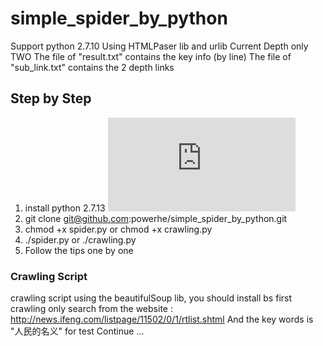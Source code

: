 # simple_spider_by_python
Support python 2.7.10
Using HTMLPaser lib and urlib
Current Depth only TWO
The file of "result.txt" contains the key info (by line)
The file of "sub_link.txt" contains the 2 depth links

## Step by Step
1. install python 2.7.13 ![2.7.13](https://www.python.org/ftp/python/2.7.13/python-2.7.13.amd64.msi)
2. git clone git@github.com:powerhe/simple_spider_by_python.git
3. chmod +x spider.py or chmod +x crawling.py
4. ./spider.py or ./crawling.py
5. Follow the tips one by one

### Crawling Script
  crawling script using the beautifulSoup lib, you should install bs first
  crawling only search from the website : http://news.ifeng.com/listpage/11502/0/1/rtlist.shtml
  And the key words is "人民的名义" for test
  Continue ...
